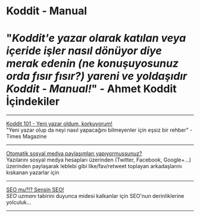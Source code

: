 Koddit - Manual
=====
"*Koddit'e yazar olarak katılan veya içeride işler nasıl dönüyor diye merak edenin (ne konuşuyosunuz orda fısır fısır?) yareni ve yoldaşıdır Koddit - Manual!*" **- Ahmet Koddit**
İçindekiler
=====
___
<a href='https://github.com/Koddit/HowTo/blob/master/Koddit%20101%20-%20Yeni%20yazar%20oldum%2C%20korkuyorum!.md' target='_blank'>Koddit 101 - Yeni yazar oldum, korkuyorum!</a>
<br>
"Yeni yazar olup da neyi nasıl yapacağını bilmeyenler için eşsiz bir rehber" - Times Magazine
___
<a href='https://github.com/Koddit/HowTo/blob/master/Otomatik%20sosyal%20medya%20payla%C5%9F%C4%B1mlar%C4%B1%20yap%C4%B1yormu%C5%9Fsunuz%3F.md' target='_blank'>Otomatik sosyal medya paylaşımları yapıyormuşsunuz?</a>
<br>
Yazılarını sosyal medya hesapları üzerinden (Twitter, Facebook, Google+...) üzerinden paylaşarak leblebi gibi like/fav/retweet toplayan arkadaşlarını kıskanan yazarlar için
___
<a href='https://github.com/Koddit/HowTo/blob/master/SEO%20mu%3F!%3F%20Sensin%20SEO!.md' target='_blank'>SEO mu?!? Sensin SEO!</a>
<br>
*SEO uzmanı* tabirini duyunca midesi kalkanlar için SEO'nun derinliklerine yolculuk...
___
